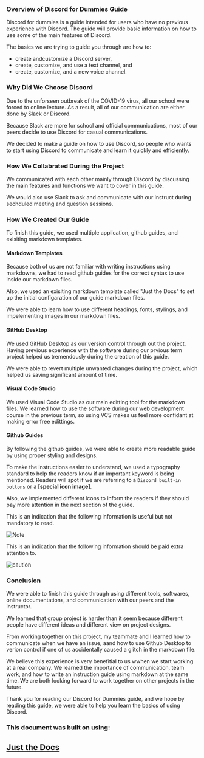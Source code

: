 ### Overview of Discord for Dummies Guide

Discord for dummies is a guide intended for users who have no previous experience with Discord. The guide will provide basic information on how to use some of the main features of Discord.

The basics we are trying to guide you through are how to: 
- create andcustomize a Discord server,
- create, customize, and use a text channel, and
- create, customize, and a new voice channel.

### Why Did We Choose Discord

Due to the unforseen outbreak of the COVID-19 virus, all our school were forced to online lecture. As a result, all of our communication are either done by Slack or Discord. 

Because Slack are more for school and official communications, most of our peers decide to use Discord for casual communications. 

We decided to make a guide on how to use Discord, so people who wants to start using Discord to communicate and learn it quickly and efficiently.

### How We Collabrated During the Project

We communicated with each other mainly through Discord by discussing the main features and functions we want to cover in this guide.

We would also use Slack to ask and communicate with our instruct during sechduled meeting and question sessions.


### How We Created Our Guide
To finish this guide, we used multiple application, github guides, and exisiting markdown templates.

#### Markdown Templates

Because both of us are not familiar with writing instructions using markdowns, we had to read github guides for the correct syntax to use inside our markdown files.

Also, we used an exisiting markdown template called "Just the Docs" to set up the initial configaration of our guide markdown files.

We were able to learn how to use different headings, fonts, stylings, and impelementing images in our markdown files.

#### GitHub Desktop

We used GitHub Desktop as our version control through out the project. Having previous experience with the software during our prvious term project helped us tremendously during the creation of this guide.

We were able to revert multiple unwanted changes during the project, which helped us saving significant amount of time.

#### Visual Code Studio

We used Visual Code Studio as our main editting tool for the markdown files. We learned how to use the software during our web development course in the previous term, so using VCS makes us feel more confidant at making error free edittings.

#### Github Guides

By following the github guides, we were able to create more readable guide by using proper styling and designs.

To make the instructions easier to understand, we used a typography standard to help the readers know if an important keyword is being mentioned. Readers will spot if we are referring to a `Discord built-in bottons` or a **[special icon image]**.

Also, we implemented different icons to inform the readers if they should pay more attention in the next section of the guide.

This is an indication that the following information is useful but not mandatory to read.

![Note](https://github.com/bobsmithliu/discordfordummies/blob/gh-pages/assets/images/comm-user-doc-pic/note.png?raw=true)

This is an indication that the following information should be paid extra attention to.

![caution](https://github.com/bobsmithliu/discordfordummies/blob/gh-pages/assets/images/comm-user-doc-pic/caution.png?raw=true)

### Conclusion

We were able to finish this guide through using different tools, softwares, online documentations, and communication with our peers and the instructor.

We learned that group project is harder than it seem because different people have different ideas and different view on project designs. 

From working together on this project, my teammate and I learned how to communicate when we have an issue, aand how to use Github Desktop to verion control if one of us accidentally caused a glitch in the markdown file.

We believe this experience is very benefitial to us wwhen we start working at a real company. We learned the importance of communication, team work, and how to write an instruction guide using markdown at the same time. We are both looking forward to work together on other projects in the future.

Thank you for reading our Discord for Dummies guide, and we hope by reading this guide, we were able to help you learn the basics of using Discord.

### This document was built on using: 

<a href="https://github.com/pmarsceill/just-the-docs"><h2>Just the Docs</h2></a>
